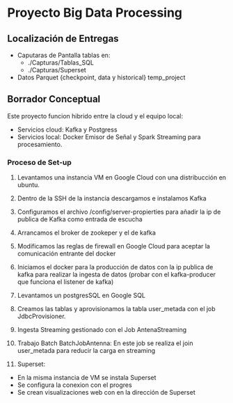 # Proyecto Big Data Processing


## Localización de Entregas
- Caputaras de Pantalla tablas en: 
	- ./Capturas/Tablas_SQL
	- ./Capturas/Superset
- Datos Parquet {checkpoint, data y historical} temp_project



## Borrador Conceptual

Este proyecto funcion hibrido entre la cloud y el equipo local:

 - Servicios cloud: Kafka y Postgress
 - Servicios local: Docker Emisor de Señal y Spark Streaming para procesamiento.
 
### Proceso de Set-up

1. Levantamos una instancia VM en Google Cloud con una distribucción en ubuntu.

2. Dentro de la SSH de la instancia descargamos e instalamos Kafka

3. Configuramos el archivo /config/server-propierties para añadir la ip de publica de Kafka como entrada de escucha

4. Arrancamos el broker de zookeper y el de kafka

5. Modificamos las reglas de firewall en Google Cloud para aceptar la comunicación entrante del docker

5. Iniciamos el docker para la producción de datos con la ip publica de kafka para realizar la ingesta de datos (probar con el kafka-producer que funciona el listener de kafka)

6. Levantamos un postgresSQL en Google SQL

7. Creamos las tablas y aprovisionamos la tabla user_metada con el job JdbcProvisioner.

8. Ingesta Streaming gestionado con el Job AntenaStreaming

9. Trabajo Batch BatchJobAntenna: En este job se realiza el join user_metada para reducir la carga en streaming

10. Superset:
 - En la misma instancia de VM se instala Superset
 - Se configura la conexion con el progres
 - Se crean visualizaciones web con en la dirección de Superset
